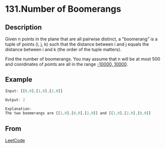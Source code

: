# 131.Number of Boomerangs

## Description

Given n points in the plane that are all pairwise distinct, a "boomerang" is a tuple of points (i, j, k) such that the distance between i and j equals the distance between i and k (the order of the tuple matters).

Find the number of boomerangs. You may assume that n will be at most 500 and coordinates of points are all in the range [-10000, 10000](inclusive).

## Example

```javascript
Input: [[0,0],[1,0],[2,0]]

Output: 2

Explanation:
The two boomerangs are [[1,0],[0,0],[2,0]] and [[1,0],[2,0],[0,0]]
```

## From

[LeetCode](https://leetcode.com/problems/number-of-boomerangs)
